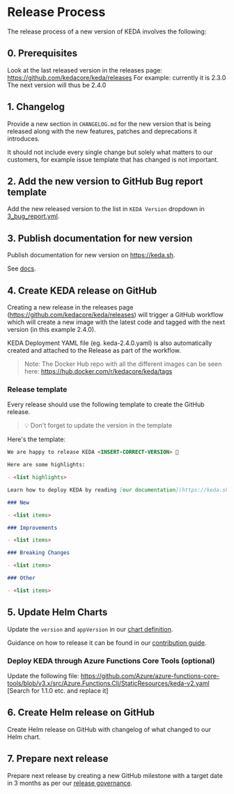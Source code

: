 # Release Process

The release process of a new version of KEDA involves the following:

## 0. Prerequisites

Look at the last released version in the releases page: https://github.com/kedacore/keda/releases
For example: currently it is 2.3.0
The next version will thus be 2.4.0

## 1. Changelog

Provide a new section in `CHANGELOG.md` for the new version that is being released along with the new features, patches and deprecations it introduces.

It should not include every single change but solely what matters to our customers, for example issue template that has changed is not important.

## 2. Add the new version to GitHub Bug report template
Add the new released version to the list in `KEDA Version` dropdown in [3_bug_report.yml](https://github.com/kedacore/keda/blob/main/.github/ISSUE_TEMPLATE/3_bug_report.yml).

## 3. Publish documentation for new version

Publish documentation for new version on https://keda.sh.

See [docs](https://github.com/kedacore/keda-docs#publishing-a-new-version).

## 4. Create KEDA release on GitHub

Creating a new release in the releases page (https://github.com/kedacore/keda/releases) will trigger a GitHub workflow which will create a new image with the latest code and tagged with the next version (in this example 2.4.0).

KEDA Deployment YAML file (eg. keda-2.4.0.yaml) is also automatically created and attached to the Release as part of the workflow.

> Note: The Docker Hub repo with all the different images can be seen here: https://hub.docker.com/r/kedacore/keda/tags

### Release template

Every release should use the following template to create the GitHub release.

> 💡 Don't forget to update the version in the template

Here's the template:

```markdown
We are happy to release KEDA <INSERT-CORRECT-VERSION> 🎉

Here are some highlights:

- <list highlights>

Learn how to deploy KEDA by reading [our documentation](https://keda.sh/docs/INSERT-CORRECT-VERSION/deploy/).

### New

- <list items>

### Improvements

- <list items>

### Breaking Changes

- <list items>

### Other

- <list items>
```

## 5. Update Helm Charts

Update the `version` and `appVersion` in our [chart definition](https://github.com/kedacore/charts/blob/master/keda/Chart.yaml).

Guidance on how to release it can be found in our [contribution guide](https://github.com/kedacore/charts/blob/master/CONTRIBUTING.md#shipping-a-new-version).

### Deploy KEDA through Azure Functions Core Tools (optional)

Update the following file:
https://github.com/Azure/azure-functions-core-tools/blob/v3.x/src/Azure.Functions.Cli/StaticResources/keda-v2.yaml
[Search for 1.1.0 etc. and replace it]

## 6. Create Helm release on GitHub

Create Helm release on GitHub with changelog of what changed to our Helm chart.

## 7. Prepare next release

Prepare next release by creating a new GitHub milestone with a target date in 3 months as per our [release governance](https://github.com/kedacore/governance/blob/main/RELEASES.md).

